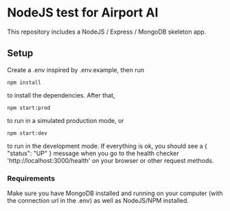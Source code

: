 # NodeJS test for Airport AI

This repository includes a NodeJS / Express / MongoDB skeleton app.

## Setup

Create a .env inspired by .env.example, then run

```
npm install

```

to install the dependencies. After that,

```
npm start:prod
```

to run in a simulated production mode, or

```
npm start:dev
```

to run in the development mode. If everything is ok, you should see a { "status": "UP" } message when you go to the health checker 'http://localhost:3000/health' on your browser or other request methods.

### Requirements

Make sure you have MongoDB installed and running on your computer (with the connection url in the .env) as well as NodeJS/NPM installed.
